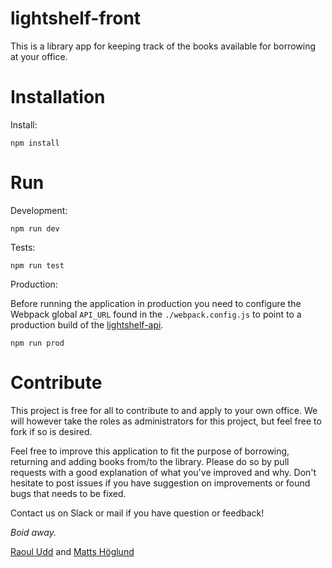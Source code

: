 # lightshelf-front

This is a library app for keeping track of the books available for borrowing at your office.


# Installation

Install:

`npm install`


# Run

Development:

`npm run dev`

Tests:

`npm run test`

Production:

Before running the application in production you need to configure the Webpack global `API_URL` found in the `./webpack.config.js` to point to a production build of the [lightshelf-api](https://github.com/rrudd/lightshelf-api).

`npm run prod`

# Contribute

This project is free for all to contribute to and apply to your own office. We will however take the roles as administrators for this project, but feel free to fork if so is desired.

Feel free to improve this application to fit the purpose of borrowing, returning and adding books from/to the library. Please do so by pull requests with a good explanation of what you've improved and why.
Don't hesitate to post issues if you have suggestion on improvements or found bugs that needs to be fixed.

Contact us on Slack or mail if you have question or feedback!

*Boid away.*

[Raoul Udd](mailto:raoul.udd@netlight.com) and [Matts Höglund](mailto:matts.hoglund@netlight.com)



